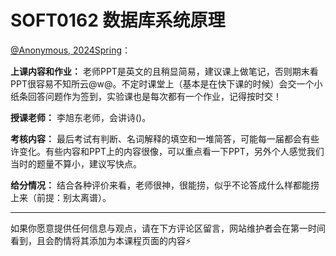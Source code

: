 # SOFT0162 数据库系统原理

[@Anonymous, 2024Spring]()：

**上课内容和作业：** 老师PPT是英文的且稍显简易，建议课上做笔记，否则期末看PPT很容易不知所云@w@。不定时课堂上（基本是在快下课的时候）会交一个小纸条回答问题作为签到，实验课也是每次都有一个作业，记得按时交！

**授课老师：** 李旭东老师，会讲诗()。

**考核内容：** 最后考试有判断、名词解释的填空和一堆简答，可能每一届都会有些许变化。有些内容和PPT上的内容很像，可以重点看一下PPT，另外个人感觉我们当时的题量不算小，建议写快点。

**给分情况：** 结合各种评价来看，老师很神，很能捞，似乎不论答成什么样都能捞上来（前提：别太离谱）。

------

如果你愿意提供任何信息与观点，请在下方评论区留言，网站维护者会在第一时间看到，且会酌情将其添加为本课程页面的内容⚡️
